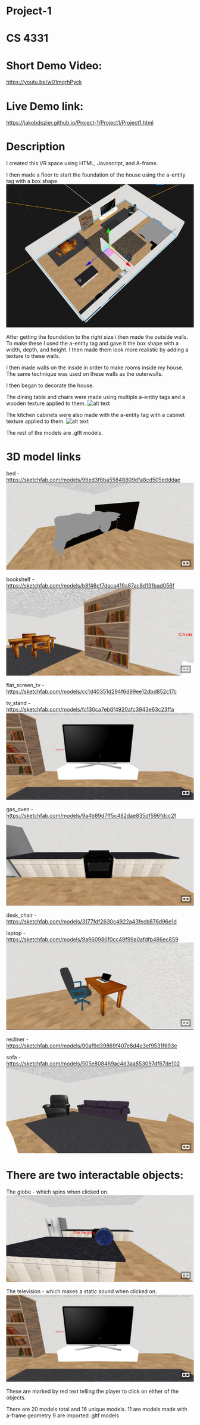 # Project-1
# CS 4331

# Short Demo Video:

https://youtu.be/w01mqrhPyck

# Live Demo link:

https://jakobdozier.github.io/Project-1/Project1/Project1.html

# Description

I created this VR space using HTML, Javascript, and A-frame.

I then made a floor to start the foundation of the house using the a-entity tag with a box shape.
![alt text](screenshots/pic1.png)

After getting the foundation to the right size i then made the outside walls. To make these I used the a-entity tag and gave it the box shape with a width, depth, and height. I then made them look more realistic by adding a texture to these walls. 

I then made walls on the inside in order to make rooms inside my house. The same technique was used on these walls as the outerwalls. 

I then began to decorate the house.

The dining table and chairs were made using multiple a-entity tags and a wooden texture applied to them. 
![alt text](screenshot/pic5.png)

The kitchen cabinets were also made with the a-entity tag with a cabinet texture applied to them. 
![alt text](screenshot/pic4.png)

The rest of the models are .glft models.

# 3D model links

bed - https://sketchfab.com/models/96ed3f6ba55848809dfa8cd505edddae
![alt text](screenshots/pic10.png)

bookshelf - https://sketchfab.com/models/b8f46cf7daca419a87ac8d131bad056f
![alt text](screenshots/pic6.png)

flat_screen_tv - https://sketchfab.com/models/cc1d40351d294f6d99ee12dbd852c17c

tv_stand -https://sketchfab.com/models/fc130ca7eb6f4920afc3943e63c23ffa
![alt text](screenshots/pic8.png)

gas_oven - https://sketchfab.com/models/9a4b89d7ff5c482dae835df596fdcc2f
![alt text](screenshots/pic4.png)

desk_chair - https://sketchfab.com/models/3177fdf2630c4922a43fecb876d96e1d

laptop - https://sketchfab.com/models/9a960986f0cc49f99a0afdfb486ec859
![alt text](screenshots/pic9.png)

recliner - https://sketchfab.com/models/90af9d39869f407e8d4e3ef9531f693e

sofa - https://sketchfab.com/models/505e808469ac4d3aa853097df67de102
![alt text](screenshots/pic7.png)


# There are two interactable objects:

  The globe - which spins when clicked on.
  ![alt text](screenshots/pic2.png)
  
  The television - which makes a static sound when clicked on.
  ![alt text](screenshots/pic8.png)

 These are marked by red text telling the player to click on either of the objects. 
 
 There are 20 models total and 16 unique models.
 11 are models made with a-frame geometry
 9 are imported .gltf models
